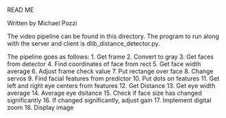 READ ME 

Written by Michael Pozzi 

The video pipeline can be found in this directory. 
The program to run along with the server and client is dlib_distance_detector.py.

The pipeline goes as follows:
    1. Get frame 
    2. Convert to gray 
    3. Get faces from detector 
    4. Find coordinates of face from rect 
    5. Get face width average 
    6. Adjust frame check value 
    7. Put rectange over face 
    8. Change servos 
    9. Find facial features from predictor 
    10. Put dots on features 
    11. Get left and right eye centers from features 
    12. Get Distance
    13. Get eye width average 
    14. Average eye dsitance 
    15. Check if face size has changed significantly 
    16. If changed significantly, adjust gain 
    17. Implement digital zoom 
    18. Display image 